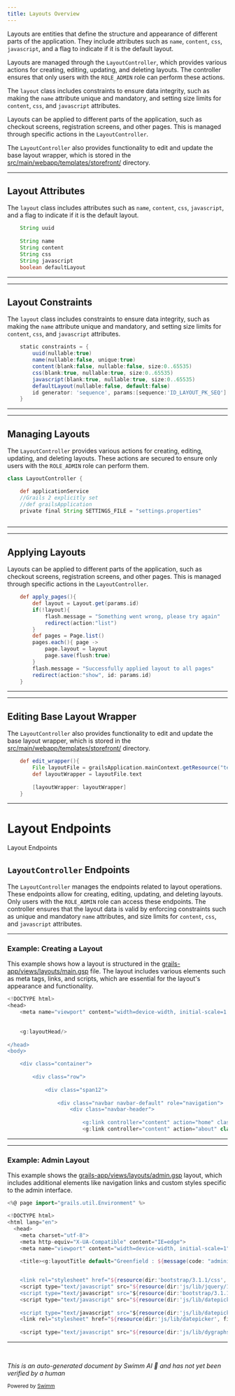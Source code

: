 ```yaml
---
title: Layouts Overview
---
```

Layouts are entities that define the structure and appearance of different parts of the application. They include attributes such as <SwmToken path="grails-app/domain/org/greenfield/Layout.groovy" pos="11:3:3" line-data="	String name">`name`</SwmToken>, <SwmToken path="grails-app/domain/org/greenfield/Layout.groovy" pos="12:3:3" line-data="	String content">`content`</SwmToken>, <SwmToken path="grails-app/domain/org/greenfield/Layout.groovy" pos="13:3:3" line-data="	String css">`css`</SwmToken>, <SwmToken path="grails-app/domain/org/greenfield/Layout.groovy" pos="14:3:3" line-data="	String javascript">`javascript`</SwmToken>, and a flag to indicate if it is the default layout.

Layouts are managed through the <SwmToken path="grails-app/controllers/greenfield/LayoutController.groovy" pos="14:2:2" line-data="class LayoutController {">`LayoutController`</SwmToken>, which provides various actions for creating, editing, updating, and deleting layouts. The controller ensures that only users with the <SwmToken path="grails-app/controllers/greenfield/LayoutController.groovy" pos="28:6:6" line-data=" 	@Secured([&#39;ROLE_ADMIN&#39;])	">`ROLE_ADMIN`</SwmToken> role can perform these actions.

The <SwmToken path="grails-app/controllers/greenfield/LayoutController.groovy" pos="260:18:18" line-data="		File layoutFile = grailsApplication.mainContext.getResource(&quot;templates/storefront/layout-wrapper.html&quot;).file">`layout`</SwmToken> class includes constraints to ensure data integrity, such as making the <SwmToken path="grails-app/domain/org/greenfield/Layout.groovy" pos="11:3:3" line-data="	String name">`name`</SwmToken> attribute unique and mandatory, and setting size limits for <SwmToken path="grails-app/domain/org/greenfield/Layout.groovy" pos="12:3:3" line-data="	String content">`content`</SwmToken>, <SwmToken path="grails-app/domain/org/greenfield/Layout.groovy" pos="13:3:3" line-data="	String css">`css`</SwmToken>, and <SwmToken path="grails-app/domain/org/greenfield/Layout.groovy" pos="14:3:3" line-data="	String javascript">`javascript`</SwmToken> attributes.

Layouts can be applied to different parts of the application, such as checkout screens, registration screens, and other pages. This is managed through specific actions in the <SwmToken path="grails-app/controllers/greenfield/LayoutController.groovy" pos="14:2:2" line-data="class LayoutController {">`LayoutController`</SwmToken>.

The <SwmToken path="grails-app/controllers/greenfield/LayoutController.groovy" pos="14:2:2" line-data="class LayoutController {">`LayoutController`</SwmToken> also provides functionality to edit and update the base layout wrapper, which is stored in the <SwmPath>[src/main/webapp/templates/storefront/](src/main/webapp/templates/storefront/)</SwmPath> directory.

<SwmSnippet path="/grails-app/domain/org/greenfield/Layout.groovy" line="9">

---

## Layout Attributes

The <SwmToken path="grails-app/controllers/greenfield/LayoutController.groovy" pos="260:18:18" line-data="		File layoutFile = grailsApplication.mainContext.getResource(&quot;templates/storefront/layout-wrapper.html&quot;).file">`layout`</SwmToken> class includes attributes such as <SwmToken path="grails-app/domain/org/greenfield/Layout.groovy" pos="11:3:3" line-data="	String name">`name`</SwmToken>, <SwmToken path="grails-app/domain/org/greenfield/Layout.groovy" pos="12:3:3" line-data="	String content">`content`</SwmToken>, <SwmToken path="grails-app/domain/org/greenfield/Layout.groovy" pos="13:3:3" line-data="	String css">`css`</SwmToken>, <SwmToken path="grails-app/domain/org/greenfield/Layout.groovy" pos="14:3:3" line-data="	String javascript">`javascript`</SwmToken>, and a flag to indicate if it is the default layout.

```groovy
	String uuid
	
	String name
	String content
	String css
	String javascript
	boolean defaultLayout
```

---

</SwmSnippet>

<SwmSnippet path="/grails-app/domain/org/greenfield/Layout.groovy" line="24">

---

## Layout Constraints

The <SwmToken path="grails-app/controllers/greenfield/LayoutController.groovy" pos="260:18:18" line-data="		File layoutFile = grailsApplication.mainContext.getResource(&quot;templates/storefront/layout-wrapper.html&quot;).file">`layout`</SwmToken> class includes constraints to ensure data integrity, such as making the <SwmToken path="grails-app/domain/org/greenfield/Layout.groovy" pos="26:1:1" line-data="		name(nullable:false, unique:true)">`name`</SwmToken> attribute unique and mandatory, and setting size limits for <SwmToken path="grails-app/domain/org/greenfield/Layout.groovy" pos="27:1:1" line-data="		content(blank:false, nullable:false, size:0..65535)">`content`</SwmToken>, <SwmToken path="grails-app/domain/org/greenfield/Layout.groovy" pos="28:1:1" line-data="		css(blank:true, nullable:true, size:0..65535)">`css`</SwmToken>, and <SwmToken path="grails-app/domain/org/greenfield/Layout.groovy" pos="29:1:1" line-data="		javascript(blank:true, nullable:true, size:0..65535)">`javascript`</SwmToken> attributes.

```groovy
	static constraints = {
		uuid(nullable:true)
		name(nullable:false, unique:true)
		content(blank:false, nullable:false, size:0..65535)
		css(blank:true, nullable:true, size:0..65535)
		javascript(blank:true, nullable:true, size:0..65535)
		defaultLayout(nullable:false, default:false)
		id generator: 'sequence', params:[sequence:'ID_LAYOUT_PK_SEQ']
    }
```

---

</SwmSnippet>

<SwmSnippet path="/grails-app/controllers/greenfield/LayoutController.groovy" line="14">

---

## Managing Layouts

The <SwmToken path="grails-app/controllers/greenfield/LayoutController.groovy" pos="14:2:2" line-data="class LayoutController {">`LayoutController`</SwmToken> provides various actions for creating, editing, updating, and deleting layouts. These actions are secured to ensure only users with the <SwmToken path="grails-app/controllers/greenfield/LayoutController.groovy" pos="28:6:6" line-data=" 	@Secured([&#39;ROLE_ADMIN&#39;])	">`ROLE_ADMIN`</SwmToken> role can perform them.

```groovy
class LayoutController {

	def applicationService
	//Grails 2 explicitly set
    //def grailsApplication
	private final String SETTINGS_FILE = "settings.properties"
	
```

---

</SwmSnippet>

<SwmSnippet path="/grails-app/controllers/greenfield/LayoutController.groovy" line="357">

---

## Applying Layouts

Layouts can be applied to different parts of the application, such as checkout screens, registration screens, and other pages. This is managed through specific actions in the <SwmToken path="grails-app/controllers/greenfield/LayoutController.groovy" pos="14:2:2" line-data="class LayoutController {">`LayoutController`</SwmToken>.

```groovy
	def apply_pages(){
		def layout = Layout.get(params.id)
		if(!layout){
			flash.message = "Something went wrong, please try again"
			redirect(action:"list")
		}
		def pages = Page.list()
		pages.each(){ page ->
			page.layout = layout
			page.save(flush:true)
		}
		flash.message = "Successfully applied layout to all pages"
		redirect(action:"show", id: params.id)
	}
```

---

</SwmSnippet>

<SwmSnippet path="/grails-app/controllers/greenfield/LayoutController.groovy" line="259">

---

## Editing Base Layout Wrapper

The <SwmToken path="grails-app/controllers/greenfield/LayoutController.groovy" pos="14:2:2" line-data="class LayoutController {">`LayoutController`</SwmToken> also provides functionality to edit and update the base layout wrapper, which is stored in the <SwmPath>[src/main/webapp/templates/storefront/](src/main/webapp/templates/storefront/)</SwmPath> directory.

```groovy
	def edit_wrapper(){
		File layoutFile = grailsApplication.mainContext.getResource("templates/storefront/layout-wrapper.html").file
		def layoutWrapper = layoutFile.text
		
		[layoutWrapper: layoutWrapper]
	}
```

---

</SwmSnippet>

# Layout Endpoints

Layout Endpoints

## <SwmToken path="grails-app/controllers/greenfield/LayoutController.groovy" pos="14:2:2" line-data="class LayoutController {">`LayoutController`</SwmToken> Endpoints

The <SwmToken path="grails-app/controllers/greenfield/LayoutController.groovy" pos="14:2:2" line-data="class LayoutController {">`LayoutController`</SwmToken> manages the endpoints related to layout operations. These endpoints allow for creating, editing, updating, and deleting layouts. Only users with the <SwmToken path="grails-app/controllers/greenfield/LayoutController.groovy" pos="28:6:6" line-data=" 	@Secured([&#39;ROLE_ADMIN&#39;])	">`ROLE_ADMIN`</SwmToken> role can access these endpoints. The controller ensures that the layout data is valid by enforcing constraints such as unique and mandatory <SwmToken path="grails-app/domain/org/greenfield/Layout.groovy" pos="11:3:3" line-data="	String name">`name`</SwmToken> attributes, and size limits for <SwmToken path="grails-app/domain/org/greenfield/Layout.groovy" pos="12:3:3" line-data="	String content">`content`</SwmToken>, <SwmToken path="grails-app/domain/org/greenfield/Layout.groovy" pos="13:3:3" line-data="	String css">`css`</SwmToken>, and <SwmToken path="grails-app/domain/org/greenfield/Layout.groovy" pos="14:3:3" line-data="	String javascript">`javascript`</SwmToken> attributes.

<SwmSnippet path="/grails-app/views/layouts/main.gsp" line="1">

---

### Example: Creating a Layout

This example shows how a layout is structured in the <SwmPath>[grails-app/views/layouts/main.gsp](grails-app/views/layouts/main.gsp)</SwmPath> file. The layout includes various elements such as meta tags, links, and scripts, which are essential for the layout's appearance and functionality.

```groovy server pages
<!DOCTYPE html>
<head>
	<meta name="viewport" content="width=device-width, initial-scale=1.0">
	
	
	<g:layoutHead/>
	
</head>
<body>

	<div class="container">
	
		<div class="row">
		
			<div class="span12">
			
				<div class="navbar navbar-default" role="navigation">
					<div class="navbar-header">
					
						<g:link controller="content" action="home" class="${home_active}" params="[activeLink: 'home']">Home</g:link>
						<g:link controller="content" action="about" class="${about_active}" params="[activeLink: 'about']">About</g:link>
```

---

</SwmSnippet>

<SwmSnippet path="/grails-app/views/layouts/admin.gsp" line="1">

---

### Example: Admin Layout

This example shows the <SwmPath>[grails-app/views/layouts/admin.gsp](grails-app/views/layouts/admin.gsp)</SwmPath> layout, which includes additional elements like navigation links and custom styles specific to the admin interface.

```groovy server pages
<%@ page import="grails.util.Environment" %>

<!DOCTYPE html>
<html lang="en">
  <head>
    <meta charset="utf-8">
    <meta http-equiv="X-UA-Compatible" content="IE=edge">
    <meta name="viewport" content="width=device-width, initial-scale=1">
    
	<title><g:layoutTitle default="Greenfield : ${message(code: "administration")}" /></title>


	<link rel="stylesheet" href="${resource(dir:'bootstrap/3.1.1/css', file:'bootstrap.min.css')}" />
	<script type="text/javascript" src="${resource(dir:'js/lib/jquery/1.11.0/jquery.js')}"></script>
	<script type="text/javascript" src="${resource(dir:'bootstrap/3.1.1/js/bootstrap.js')}"></script>
	<script type="text/javascript" src="${resource(dir:'js/lib/datepicker/datepicker.js')}"></script>
	
	<script type="text/javascript" src="${resource(dir:'js/lib/datepicker/bootstrap-datepicker.js')}"></script>
	<link rel="stylesheet" href="${resource(dir:'js/lib/datepicker', file:'datepicker.css')}" />
	
	<script type="text/javascript" src="${resource(dir:'js/lib/dygraphs/1.1.0/dygraph-combined.min.js')}"></script>
```

---

</SwmSnippet>

&nbsp;

*This is an auto-generated document by Swimm AI 🌊 and has not yet been verified by a human*

<SwmMeta version="3.0.0" repo-id="Z2l0aHViJTNBJTNBZ3JlZW5maWVsZC1lY29tbWVyY2UlM0ElM0FTd2ltbS1EZW1v" repo-name="greenfield-ecommerce" doc-type="overview"><sup>Powered by [Swimm](/)</sup></SwmMeta>

